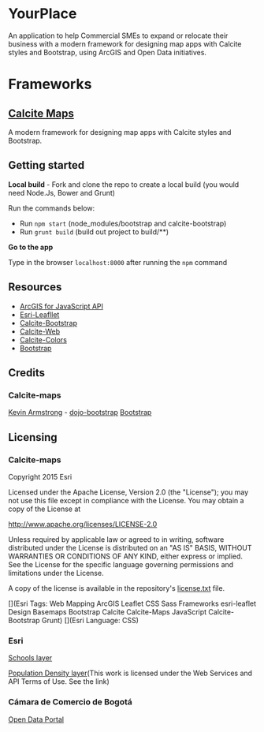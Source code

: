 # YourPlace

An application to help Commercial SMEs to expand or relocate their business with a modern framework for designing map apps with Calcite styles and Bootstrap, using ArcGIS and Open Data initiatives. 

# Frameworks

## [Calcite Maps](https://github.com/Esri/calcite-maps)
A modern framework for designing map apps with Calcite styles and Bootstrap.

## Getting started

**Local build** - Fork and clone the repo to create a local build (you would need Node.Js, Bower and Grunt)

 Run the commands below:

 * Run `npm start` (node_modules/bootstrap and calcite-bootstrap)
 * Run `grunt build` (build out project to build/**)
 
 **Go to the app**
 
 Type in the browser `localhost:8000` after running the `npm` command

## Resources

* [ArcGIS for JavaScript API](http://developers.arcgis.com)
* [Esri-Leafllet](http://github.com/esri/esri-leaflet)
* [Calcite-Bootstrap](http://github.com/esri/calcite-bootstrap)
* [Calcite-Web](http://github.com/esri/calcite-web)
* [Calcite-Colors](http://github.com/esri/calcite-colors)
* [Bootstrap](http://getbootstrap.com)

## Credits

### Calcite-maps
[Kevin Armstrong](https://github.com/xsokev) - [dojo-bootstrap](http://xsokev.github.io/Dojo-Bootstrap/)
[Bootstrap](http://getbootstrap.com/)

## Licensing

### Calcite-maps

Copyright 2015 Esri

Licensed under the Apache License, Version 2.0 (the "License");
you may not use this file except in compliance with the License.
You may obtain a copy of the License at

   http://www.apache.org/licenses/LICENSE-2.0

Unless required by applicable law or agreed to in writing, software
distributed under the License is distributed on an "AS IS" BASIS,
WITHOUT WARRANTIES OR CONDITIONS OF ANY KIND, either express or implied.
See the License for the specific language governing permissions and
limitations under the License.

A copy of the license is available in the repository's [license.txt](https://github.com/Esri/calcite-maps/blob/master/license.txt) file.

[](Esri Tags: Web Mapping ArcGIS Leaflet CSS Sass Frameworks esri-leaflet Design Basemaps Bootstrap Calcite Calcite-Maps JavaScript Calcite-Bootstrap Grunt)
[](Esri Language: CSS)

### Esri

[Schools layer](http://www.arcgis.com/home/item.html?id=cc2a4655fde84167ab62028737be3d53#overview)
 
[Population Density layer](http://www.arcgis.com/home/item.html?id=9091f050a9d847309fee7e16da80bc11)(This work is licensed under the Web Services and API Terms of Use. See the link)


### Cámara de Comercio de Bogotá

[Open Data Portal](http://opendatabogota.ccb.org.co/SitePages/Odata_ccb.aspx)